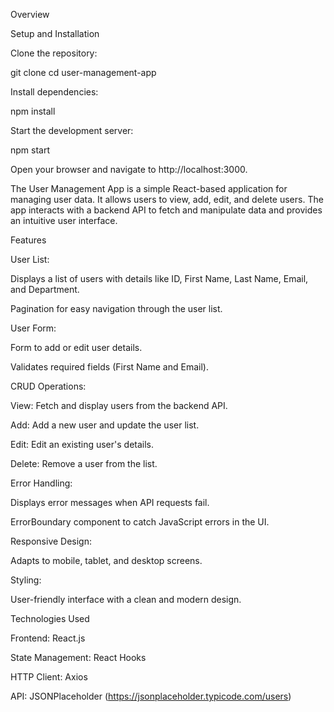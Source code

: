 Overview

Setup and Installation

Clone the repository:

git clone <repository-url>
cd user-management-app

Install dependencies:

npm install

Start the development server:

npm start

Open your browser and navigate to http://localhost:3000.

The User Management App is a simple React-based application for managing user data. It allows users to view, add, edit, and delete users. The app interacts with a backend API to fetch and manipulate data and provides an intuitive user interface.

Features

User List:

Displays a list of users with details like ID, First Name, Last Name, Email, and Department.

Pagination for easy navigation through the user list.

User Form:

Form to add or edit user details.

Validates required fields (First Name and Email).

CRUD Operations:

View: Fetch and display users from the backend API.

Add: Add a new user and update the user list.

Edit: Edit an existing user's details.

Delete: Remove a user from the list.

Error Handling:

Displays error messages when API requests fail.

ErrorBoundary component to catch JavaScript errors in the UI.

Responsive Design:

Adapts to mobile, tablet, and desktop screens.

Styling:

User-friendly interface with a clean and modern design.

Technologies Used

Frontend: React.js

State Management: React Hooks

HTTP Client: Axios

API: JSONPlaceholder (https://jsonplaceholder.typicode.com/users)
